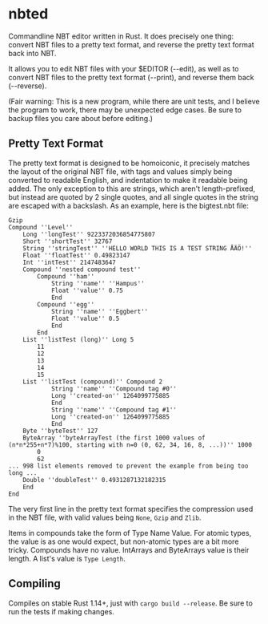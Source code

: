# nbted

Commandline NBT editor written in Rust. It does precisely one thing: convert NBT files to a pretty text format, and reverse the pretty text format back into NBT.

It allows you to edit NBT files with your $EDITOR (--edit), as well as to convert NBT files to the pretty text format (--print), and reverse them back (--reverse).

(Fair warning: This is a new program, while there are unit tests, and I believe the program to work, there may be unexpected edge cases. Be sure to backup files you care about before editing.)

Pretty Text Format
-----
The pretty text format is designed to be homoiconic, it precisely matches the layout of the original NBT file, with tags and values simply being converted to readable English, and indentation to make it readable being added. The only exception to this are strings, which aren't length-prefixed, but instead are quoted by 2 single quotes, and all single quotes in the string are escaped with a backslash. As an example, here is the bigtest.nbt file:
```
Gzip
Compound ''Level''
	Long ''longTest'' 9223372036854775807
	Short ''shortTest'' 32767
	String ''stringTest'' ''HELLO WORLD THIS IS A TEST STRING ÅÄÖ!''
	Float ''floatTest'' 0.49823147
	Int ''intTest'' 2147483647
	Compound ''nested compound test''
		Compound ''ham''
			String ''name'' ''Hampus''
			Float ''value'' 0.75
			End
		Compound ''egg''
			String ''name'' ''Eggbert''
			Float ''value'' 0.5
			End
		End
	List ''listTest (long)'' Long 5
		11
		12
		13
		14
		15
	List ''listTest (compound)'' Compound 2
			String ''name'' ''Compound tag #0''
			Long ''created-on'' 1264099775885
			End
			String ''name'' ''Compound tag #1''
			Long ''created-on'' 1264099775885
			End
	Byte ''byteTest'' 127
	ByteArray ''byteArrayTest (the first 1000 values of (n*n*255+n*7)%100, starting with n=0 (0, 62, 34, 16, 8, ...))'' 1000
		0
		62
... 998 list elements removed to prevent the example from being too long ...
	Double ''doubleTest'' 0.4931287132182315
	End
End
```
The very first line in the pretty text format specifies the compression used in the NBT file, with valid values being `None`, `Gzip` and `Zlib`.

Items in compounds take the form of Type Name Value. For atomic types, the value is as one would expect, but non-atomic types are a bit more tricky. Compounds have no value. IntArrays and ByteArrays value is their length. A list's value is `Type Length`.

Compiling
-----
Compiles on stable Rust 1.14+, just with `cargo build --release`. Be sure to run the tests if making changes.

